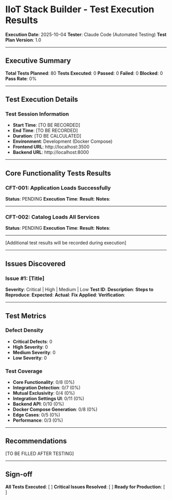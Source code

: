 # IIoT Stack Builder - Test Execution Results

**Execution Date**: 2025-10-04
**Tester**: Claude Code (Automated Testing)
**Test Plan Version**: 1.0

---

## Executive Summary

**Total Tests Planned**: 80
**Tests Executed**: 0
**Passed**: 0
**Failed**: 0
**Blocked**: 0
**Pass Rate**: 0%

---

## Test Execution Details

### Test Session Information
- **Start Time**: [TO BE RECORDED]
- **End Time**: [TO BE RECORDED]
- **Duration**: [TO BE CALCULATED]
- **Environment**: Development (Docker Compose)
- **Frontend URL**: http://localhost:3500
- **Backend URL**: http://localhost:8000

---

## Core Functionality Tests Results

### CFT-001: Application Loads Successfully
**Status**: PENDING
**Execution Time**:
**Result**:
**Notes**:

---

### CFT-002: Catalog Loads All Services
**Status**: PENDING
**Execution Time**:
**Result**:
**Notes**:

---

[Additional test results will be recorded during execution]

---

## Issues Discovered

### Issue #1: [Title]
**Severity**: Critical | High | Medium | Low
**Test ID**:
**Description**:
**Steps to Reproduce**:
**Expected**:
**Actual**:
**Fix Applied**:
**Verification**:

---

## Test Metrics

### Defect Density
- **Critical Defects**: 0
- **High Severity**: 0
- **Medium Severity**: 0
- **Low Severity**: 0

### Test Coverage
- **Core Functionality**: 0/8 (0%)
- **Integration Detection**: 0/7 (0%)
- **Mutual Exclusivity**: 0/4 (0%)
- **Integration Settings UI**: 0/11 (0%)
- **Backend API**: 0/10 (0%)
- **Docker Compose Generation**: 0/8 (0%)
- **Edge Cases**: 0/5 (0%)
- **Performance**: 0/3 (0%)

---

## Recommendations

[TO BE FILLED AFTER TESTING]

---

## Sign-off

**All Tests Executed**: [ ]
**Critical Issues Resolved**: [ ]
**Ready for Production**: [ ]
